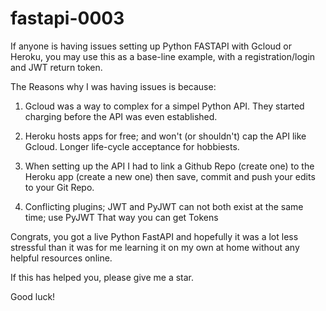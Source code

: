 # fastapi-0003

If anyone is having issues setting up Python FASTAPI with Gcloud or Heroku, 
you may use this as a base-line example, with a registration/login and JWT 
return token. 

The Reasons why I was having issues is because:
1) Gcloud was a way to complex for a simpel Python API. 
They started charging before the API was even established.

2) Heroku hosts apps for free; and won't (or shouldn't) cap the API like Gcloud.
Longer life-cycle acceptance for hobbiests. 

3) When setting up the API I had to link a Github Repo (create one) to the 
Heroku app (create a new one) then save, commit and push your edits to your Git Repo.

4) Conflicting plugins; JWT and PyJWT can not both exist at the same time; use PyJWT
That way you can get Tokens

Congrats, you got a live Python FastAPI and hopefully it was a lot less stressful than it 
was for me learning it on my own at home without any helpful resources online.

If this has helped you, please give me a star. 

Good luck!
